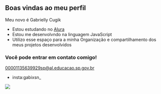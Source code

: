 ## Boas vindas ao meu perfil

Meu novo é Gabrielly Cugik 

- Estou estudando no [Alura](https://www.alura.com.br)
- Estou me desenvolvndo na linguagem JavaScript
- Utilizo esse espaço para a minha Organização e compartilhamento dos meus projetos desenvolvidos

### Você pode entrar em contato comigo!

  00001135639929sp@al.educacao.sp.gov.br
  
 - insta:gabixsn_

![](  https://media1.tenor.com/m/SCa_NReG5iEAAAAC/thumbs-up-baby.gif)

